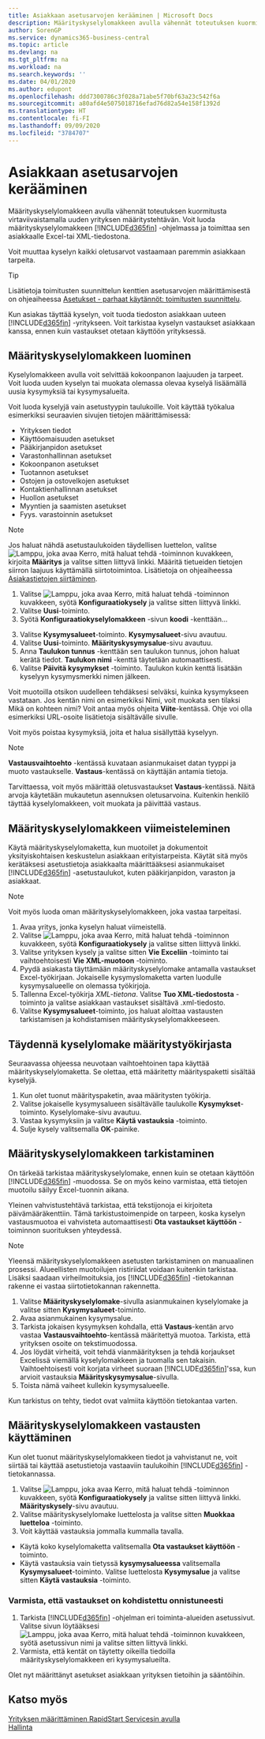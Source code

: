 ```yaml
---
title: Asiakkaan asetusarvojen kerääminen | Microsoft Docs
description: Määrityskyselylomakkeen avulla vähennät toteutuksen kuormitusta virtaviivaistamalla uuden yrityksen määritystehtävän. Voit luoda määrityskyselylomakkeen Business Centralissa ja toimittaa sen asiakkaalle Excel (.xlsx)- tai XML-tiedostona.
author: SorenGP
ms.service: dynamics365-business-central
ms.topic: article
ms.devlang: na
ms.tgt_pltfrm: na
ms.workload: na
ms.search.keywords: ''
ms.date: 04/01/2020
ms.author: edupont
ms.openlocfilehash: ddd7300786c3f028a71abe5f70bf63a23c542f6a
ms.sourcegitcommit: a80afd4e5075018716efad76d82a54e158f1392d
ms.translationtype: HT
ms.contentlocale: fi-FI
ms.lasthandoff: 09/09/2020
ms.locfileid: "3784707"
---
```

# <a name="gather-customer-setup-values"></a>Asiakkaan asetusarvojen kerääminen
Määrityskyselylomakkeen avulla vähennät toteutuksen kuormitusta virtaviivaistamalla uuden yrityksen määritystehtävän. Voit luoda määrityskyselylomakkeen [!INCLUDE[d365fin](includes/d365fin_md.md)] -ohjelmassa ja toimittaa sen asiakkaalle Excel-tai XML-tiedostona.  

Voit muuttaa kyselyn kaikki oletusarvot vastaamaan paremmin asiakkaan tarpeita.  

> [!TIP]  
>  Lisätietoja toimitusten suunnittelun kenttien asetusarvojen määrittämisestä on ohjeaiheessa [Asetukset - parhaat käytännöt: toimitusten suunnittelu](setup-best-practices-supply-planning.md).  

Kun asiakas täyttää kyselyn, voit tuoda tiedoston asiakkaan uuteen [!INCLUDE[d365fin](includes/d365fin_md.md)] -yritykseen. Voit tarkistaa kyselyn vastaukset asiakkaan kanssa, ennen kuin vastaukset otetaan käyttöön yrityksessä.

## <a name="to-create-a-configuration-questionnaire"></a>Määrityskyselylomakkeen luominen
Kyselylomakkeen avulla voit selvittää kokoonpanon laajuuden ja tarpeet. Voit luoda uuden kyselyn tai muokata olemassa olevaa kyselyä lisäämällä uusia kysymyksiä tai kysymysalueita.  

<!-- A configuration questionnaire has the following structure
* The name of the questionnaire itself
* Question Areas that group questions about a similar subject. For example, you might create a question area that focuses on entering company informtion. Typically, configuration questionnaires have many question groups
* Questions that are closed ended, meaning that the customer must choose an answer, and can choose only one. -->

 Voit luoda kyselyjä vain asetustyypin taulukoille. Voit käyttää työkalua esimerkiksi seuraavien sivujen tietojen määrittämisessä:  

-   Yrityksen tiedot  
-   Käyttöomaisuuden asetukset  
-   Pääkirjanpidon asetukset  
-   Varastonhallinnan asetukset  
-   Kokoonpanon asetukset
-   Tuotannon asetukset  
-   Ostojen ja ostovelkojen asetukset  
-   Kontaktienhallinnan asetukset  
-   Huollon asetukset  
-   Myyntien ja saamisten asetukset  
-   Fyys. varastoinnin asetukset  

> [!NOTE]  
>  Jos haluat nähdä asetustaulukoiden täydellisen luettelon, valitse ![Lamppu, joka avaa Kerro, mitä haluat tehdä -toiminnon](media/ui-search/search_small.png "Kerro, mitä haluat tehdä") kuvakkeen, kirjoita **Määritys** ja valitse sitten liittyvä linkki. Määritä tietueiden tietojen siirron laajuus käyttämällä siirtotoimintoa. Lisätietoja on ohjeaiheessa [Asiakastietojen siirtäminen](admin-migrate-customer-data.md).  

1. Valitse ![Lamppu, joka avaa Kerro, mitä haluat tehdä -toiminnon](media/ui-search/search_small.png "Kerro, mitä haluat tehdä") kuvakkeen, syötä **Konfiguraatiokysely** ja valitse sitten liittyvä linkki.  
2. Valitse **Uusi**-toiminto.   
3. Syötä **Konfiguraatiokyselylomakkeen** -sivun **koodi** -kenttään... 
<!--4. In the **Name** field, enter...
5. Choose the **Question Areas** action. .
6. On the **Config. Question Areas** page, in the **Code** field, enter...
  
    > [!Note]  
    > The code is alphanumeric, and must start with a letter of the alphabet.
7. In the Table ID field, choose the table to which to apply the answer to the question. Your selection will determine the fields that are available for the questions, and thereby the answer selections.
  
    > [!Tip]
    > The list of table objects is long. If you know the name of the table, use **Search** in the upper left to find it in the list.
8. In the **Description** field, enter text that indicates the subject of the question group.
9. In the **No.** field, enter a number to define where the question appears in the sequence of questions.
10. In the **Field ID** field, choose the field the the customer's answer will be applied to. You can choose from the fields on the table you chose in the **Table ID** field.
  
    When you choose a field, [!INCLUDE[d365fin](includes/d365fin_md.md)] provides a suggestion in the **Question** field. You can edit the question if needed.
11. To add more questions to the questionnaire, repeat steps seven through 10.

> [!Tip]
> If at some point you change a question, or add a new one, choose the **Update Questions** action to update the list.

-->

3. Valitse **Kysymysalueet**-toiminto. **Kysymysalueet**-sivu avautuu.  
4. Valitse **Uusi**-toiminto. **Määrityskysymysalue**-sivu avautuu.  
5. Anna **Taulukon tunnus** -kenttään sen taulukon tunnus, johon haluat kerätä tiedot. **Taulukon nimi** -kenttä täytetään automaattisesti.  
6. Valitse **Päivitä kysymykset** -toiminto. Taulukon kukin kenttä lisätään kyselyyn kysymysmerkki nimen jälkeen.

Voit muotoilla otsikon uudelleen tehdäksesi selväksi, kuinka kysymykseen vastataan. Jos kentän nimi on esimerkiksi Nimi, voit muokata sen tilaksi Mikä on kohteen <data being collected>nimi? Voit antaa myös ohjeita **Viite**-kentässä. Ohje voi olla esimerkiksi URL-osoite lisätietoja sisältävälle sivulle.  

Voit myös poistaa kysymyksiä, joita et halua sisällyttää kyselyyn.  

> [!NOTE]  
>  **Vastausvaihtoehto** -kentässä kuvataan asianmukaiset datan tyyppi ja muoto vastaukselle. **Vastaus**-kentässä on käyttäjän antamia tietoja.  
>   
>  Tarvittaessa, voit myös määrittää oletusvastaukset **Vastaus**-kentässä. Näitä arvoja käytetään mukautetun asennuksen oletusarvoina. Kuitenkin henkilö täyttää kyselylomakkeen, voit muokata ja päivittää vastaus.  

## <a name="to-complete-the-configuration-questionnaire"></a>Määrityskyselylomakkeen viimeisteleminen
Käytä määrityskyselylomaketta, kun muotoilet ja dokumentoit yksityiskohtaisen keskustelun asiakkaan erityistarpeista. Käytät sitä myös kerätäksesi asetustietoja asiakkaalta määrittääksesi asianmukaiset [!INCLUDE[d365fin](includes/d365fin_md.md)] -asetustaulukot, kuten pääkirjanpidon, varaston ja asiakkaat.  

> [!NOTE]  
>  Voit myös luoda oman määrityskyselylomakkeen, joka vastaa tarpeitasi.  

1. Avaa yritys, jonka kyselyn haluat viimeistellä.
2. Valitse ![Lamppu, joka avaa Kerro, mitä haluat tehdä -toiminnon](media/ui-search/search_small.png "Kerro, mitä haluat tehdä") kuvakkeen, syötä **Konfiguraatiokysely** ja valitse sitten liittyvä linkki.  
3. Valitse yrityksen kysely ja valitse sitten **Vie Exceliin** -toiminto tai vaihtoehtoisesti **Vie XML-muotoon** -toiminto.
4. Pyydä asiakasta täyttämään määrityskyselylomake antamalla vastaukset Excel-työkirjaan. Jokaiselle kysymyslomaketta varten luodulle kysymysalueelle on olemassa työkirjoja.   
5. Tallenna Excel-työkirja *XML-tietona*. Valitse **Tuo XML-tiedostosta** -toiminto ja valitse asiakkaan vastaukset sisältävä .xml-tiedosto.
6. Valitse **Kysymysalueet**-toiminto, jos haluat aloittaa vastausten tarkistamisen ja kohdistamisen määrityskyselylomakkeeseen.  

## <a name="to-complete-a-questionnaire-from-the-configuration-worksheet"></a>Täydennä kyselylomake määritystyökirjasta  
Seuraavassa ohjeessa neuvotaan vaihtoehtoinen tapa käyttää määrityskyselylomaketta. Se olettaa, että määritetty määrityspaketti sisältää kyselyjä.  

1. Kun olet tuonut määrityspaketin, avaa määritysten työkirja.  
2. Valitse jokaiselle kysymysalueen sisältävälle taulukolle **Kysymykset**-toiminto. Kyselylomake-sivu avautuu.  
3. Vastaa kysymyksiin ja valitse **Käytä vastauksia** -toiminto.  
4. Sulje kysely valitsemalla **OK**-painike.

## <a name="to-validate-the-configuration-questionnaire"></a>Määrityskyselylomakkeen tarkistaminen
On tärkeää tarkistaa määrityskyselylomake, ennen kuin se otetaan käyttöön [!INCLUDE[d365fin](includes/d365fin_md.md)] -muodossa. Se on myös keino varmistaa, että tietojen muotoilu säilyy Excel-tuonnin aikana.  

Yleinen vahvistustehtävä tarkistaa, että tekstijonoja ei kirjoiteta päivämääräkenttiin. Tämä tarkistustoimenpide on tarpeen, koska kyselyn vastausmuotoa ei vahvisteta automaattisesti **Ota vastaukset käyttöön** -toiminnon suorituksen yhteydessä.  

> [!NOTE]  
>  Yleensä määrityskyselylomakkeen asetusten tarkistaminen on manuaalinen prosessi. Alueellisten muotoilujen ristiriidat voidaan kuitenkin tarkistaa. Lisäksi saadaan virheilmoituksia, jos [!INCLUDE[d365fin](includes/d365fin_md.md)] -tietokannan rakenne ei vastaa siirtotietokannan rakennetta.  

1. Valitse **Määrityskyselylomake**-sivulla asianmukainen kyselylomake ja valitse sitten **Kysymysalueet**-toiminto.  
2. Avaa asianmukainen kysymysalue.  
3. Tarkista jokaisen kysymyksen kohdalla, että **Vastaus**-kentän arvo vastaa **Vastausvaihtoehto**-kentässä määritettyä muotoa. Tarkista, että yrityksen osoite on tekstimuodossa.  
4. Jos löydät virheitä, voit tehdä vianmäärityksen ja tehdä korjaukset Excelissä viemällä kyselylomakkeen ja tuomalla sen takaisin. Vaihtoehtoisesti voit korjata virheet suoraan [!INCLUDE[d365fin](includes/d365fin_md.md)]'ssa, kun arvioit vastauksia **Määrityskysymysalue**-sivulla.  
5. Toista nämä vaiheet kullekin kysymysalueelle.  

Kun tarkistus on tehty, tiedot ovat valmiita käyttöön tietokantaa varten.  

## <a name="to-apply-answers-from-the-configuration-questionnaire"></a>Määrityskyselylomakkeen vastausten käyttäminen
Kun olet tuonut määrityskyselylomakkeen tiedot ja vahvistanut ne, voit siirtää tai käyttää asetustietoja vastaaviin taulukoihin [!INCLUDE[d365fin](includes/d365fin_md.md)] -tietokannassa.  

1. Valitse ![Lamppu, joka avaa Kerro, mitä haluat tehdä -toiminnon](media/ui-search/search_small.png "Kerro, mitä haluat tehdä") kuvakkeen, syötä **Konfiguraatiokysely** ja valitse sitten liittyvä linkki. **Määrityskysely**-sivu avautuu.  
2. Valitse määrityskyselylomake luettelosta ja valitse sitten **Muokkaa luetteloa** -toiminto.  
3. Voit käyttää vastauksia jommalla kummalla tavalla.  

- Käytä koko kyselylomaketta valitsemalla **Ota vastaukset käyttöön** -toiminto.  
- Käytä vastauksia vain tietyssä **kysymysalueessa** valitsemalla **Kysymysalueet**-toiminto. Valitse luettelosta **Kysymysalue** ja valitse sitten **Käytä vastauksia** -toiminto.  

### <a name="to-verify-that-answers-have-been-applied-successfully"></a>Varmista, että vastaukset on kohdistettu onnistuneesti  
1. Tarkista [!INCLUDE[d365fin](includes/d365fin_md.md)] -ohjelman eri toiminta-alueiden asetussivut. Valitse sivun löytääksesi ![Lamppu, joka avaa Kerro, mitä haluat tehdä -toiminnon](media/ui-search/search_small.png "Kerro, mitä haluat tehdä") kuvakkeen, syötä asetussivun nimi ja valitse sitten liittyvä linkki.  
2. Varmista, että kentät on täytetty oikeilla tiedoilla määrityskyselylomakkeen eri kysymysalueilta.  

Olet nyt määrittänyt asetukset asiakkaan yrityksen tietoihin ja sääntöihin.

## <a name="see-also"></a>Katso myös  
[Yrityksen määrittäminen RapidStart Servicesin avulla](admin-set-up-a-company-with-rapidstart.md)  
[Hallinta](admin-setup-and-administration.md)
